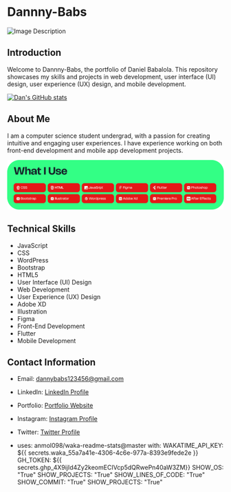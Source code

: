 # Dannny-Babs

![Image Description](public/images/hero.png)

## Introduction
Welcome to Dannny-Babs, the portfolio of Daniel Babalola. This repository showcases my skills and projects in web development, user interface (UI) design, user experience (UX) design, and mobile development.


[![Dan's GitHub stats](https://github-readme-stats.vercel.app/api?username=Dannny-Babs)](https://github.com/anuraghazra/github-readme-stats)

## About Me
I am a computer science student undergrad, with a passion for creating intuitive and engaging user experiences. I have experience working on both front-end development and mobile app development projects.

![Image Description](public\images\tools.png)
## Technical Skills
- JavaScript
- CSS
- WordPress
- Bootstrap
- HTML5
- User Interface (UI) Design
- Web Development
- User Experience (UX) Design
- Adobe XD
- Illustration
- Figma
- Front-End Development
- Flutter
- Mobile Development



## Contact Information
- Email: dannybabs123456@gmail.com
- LinkedIn: [LinkedIn Profile](https://www.linkedin.com/in/daniel-babalola)
- Portfolio: [Portfolio Website](https://dammydev.netlify.app)
- Instagram: [Instagram Profile](https://www.instagram.com/dammythedesigner)
- Twitter: [Twitter Profile](https://www.x.com/kng_lax)


- uses: anmol098/waka-readme-stats@master
  with:
      WAKATIME_API_KEY: ${{ secrets.waka_55a7a41e-4306-4c6e-977a-8393e9fede2e }}
      GH_TOKEN: ${{ secrets.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}}
      SHOW_OS: "True"
      SHOW_PROJECTS: "True"
      SHOW_LINES_OF_CODE: "True"
      SHOW_COMMIT: "True"
      SHOW_PROJECTS: "True"